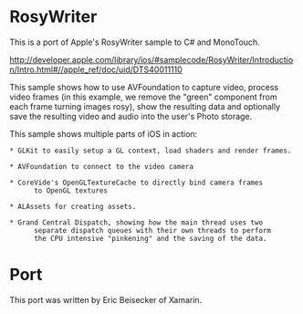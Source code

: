 RosyWriter
==========

This is a port of Apple's RosyWriter sample to C# and MonoTouch.

http://developer.apple.com/library/ios/#samplecode/RosyWriter/Introduction/Intro.html#//apple_ref/doc/uid/DTS40011110

This sample shows how to use AVFoundation to capture video, process
video frames (in this example, we remove the "green" component from
each frame turning images rosy), show the resulting data and
optionally save the resulting video and audio into the user's Photo
storage.

This sample shows multiple parts of iOS in action:

	* GLKit to easily setup a GL context, load shaders and render frames.

	* AVFoundation to connect to the video camera

	* CoreVide's OpenGLTextureCache to directly bind camera frames
          to OpenGL textures

	* ALAssets for creating assets.

	* Grand Central Dispatch, showing how the main thread uses two
          separate dispatch queues with their own threads to perform
          the CPU intensive "pinkening" and the saving of the data.

Port
====

This port was written by Eric Beisecker of Xamarin.


